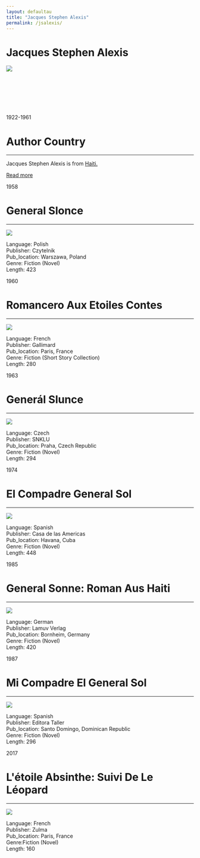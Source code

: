 ```yaml
---
layout: defaultau
title: "Jacques Stephen Alexis"
permalink: /jsalexis/
---
```

<!-- partial:index.partial.html -->
<div class="content">
     <h1>Jacques Stephen Alexis</h1>
    <div class="quote">
        <div><img src="https://upload.wikimedia.org/wikipedia/commons/a/a4/Portrait_Jacques_St%C3%A9phen_ALEXIS-Port-au-Prince%2C_1945.jpg" class="logo"></div>
    </div>
    <div class="timeline">
        <div style="padding-bottom:100px;"></div>
        <div class="block">
             <div class="date right"><p class="right">1922-1961</p></div>
            <div class="dot"></div>
            <div class="left first">
            <div class="author_country">
                <h1>Author Country</h1><hr>
          <div class="aclocation">  <p>Jacques Stephen Alexis is from <a href="{{ site.baseurl }}/5">Haiti.</a></p></div>
              <div class="acreadmore">  <a href="https://en.wikipedia.org/wiki/Jacques_Stephen_Alexis" target="_blank">Read more</a></div>
            </div>
            </div>
        <div class="block">
            <div class="date left"><p class="left">1958</p></div>
            <div class="dot"></div>
            <div class="right">
                <h1>General Slonce</h1><hr>
                <p><img src="https://s.lubimyczytac.pl/upload/books/235000/235223/320859-170x243.jpg"></p>
                <p>
                Language: Polish<br/>
                Publisher: Czytelnik<br/>
                Pub_location: Warszawa, Poland<br/>
                Genre: Fiction (Novel)<br/>
                Length: 423<br/>                   </p>
            </div>
        </div>
       <div class="block">
            <div class="date left"><p class="left">1960</p></div>
            <div class="dot"></div>
            <div class="right">
                <h1>Romancero Aux Etoiles Contes</h1><hr>
                <p><img src="https://m.media-amazon.com/images/I/41-I0-Ewv9L._SY291_BO1,204,203,200_QL40_ML2_.jpg"></p>
                <p>
                Language: French<br/>
                Publisher: Gallimard<br/>
                Pub_location: Paris, France<br/>
                Genre: Fiction (Short Story Collection)<br/>
                Length: 280<br/>                   </p>
            </div>
        </div>
       <div class="block">
            <div class="date left"><p class="left">1963</p></div>
            <div class="dot"></div>
            <div class="right">
                <h1>Generál Slunce</h1><hr>
                <p><img src="https://www.databazeknih.cz/img/books/15_/152681/bmid_general-slunce-0Uv-152681.jpg"></p>
                <p>
                Language: Czech<br/>
                Publisher: SNKLU<br/>
                Pub_location: Praha, Czech Republic<br/>
                Genre: Fiction (Novel)<br/>
                Length: 294<br/>                   </p>
            </div>
        </div>
       <div class="block">
            <div class="date left"><p class="left">1974</p></div>
            <div class="dot"></div>
            <div class="right">
                <h1>El Compadre General Sol</h1><hr>
                <p><img src="https://morralcampesino.files.wordpress.com/2014/04/monte-avila-portada-compadre-general-sol.jpg"></p>
                <p>
                Language: Spanish<br/>
                Publisher: Casa de las Americas<br/>
                Pub_location: Havana, Cuba<br/>
                Genre: Fiction (Novel)<br/>
                Length: 448<br/>                   </p>
            </div>
        </div>
<div class="block">
            <div class="date left"><p class="left">1985</p></div>
            <div class="dot"></div>
            <div class="right">
                <h1>General Sonne: Roman Aus Haiti</h1><hr>
                <p><img src="https://pictures.abebooks.com/isbn/9783889770370-us.jpg"></p>
                <p>
                Language: German<br/>
                Publisher: Lamuv Verlag<br/>
                Pub_location: Bornheim, Germany<br/>
                Genre: Fiction (Novel)<br/>
                Length: 420<br/>                   </p>
            </div>
        </div>
       <div class="block">
            <div class="date left"><p class="left">1987</p></div>
            <div class="dot"></div>
            <div class="right">
                <h1>Mi Compadre El General Sol</h1><hr>
                <p><img src="https://pbs.twimg.com/media/FiCGvvBXwAYzZC1.jpg"></p>
                <p>
                Language: Spanish<br/>
                Publisher: Editora Taller<br/>
                Pub_location: Santo Domingo, Dominican Republic<br/>
                Genre: Fiction (Novel)<br/>
                Length: 296<br/>                   </p>
            </div>
        </div>
       <div class="block">
            <div class="date left"><p class="left">2017</p></div>
            <div class="dot"></div>
            <div class="right">
                <h1>L'étoile Absinthe: Suivi De Le Léopard</h1><hr>
                <p><img src="https://m.media-amazon.com/images/I/41ufpt+11BL.jpg"></p>
                <p>
                Language: French<br/>
                Publisher: Zulma<br/>
                Pub_location: Paris, France<br/>
                Genre:Fiction (Novel) <br/>
                Length: 160<br/>                   </p>
            </div>
        </div>
  <!-- partial -->
<script src='https://cdnjs.cloudflare.com/ajax/libs/jquery/3.1.1/jquery.min.js'></script><script  src="{{ site.baseurl }}/assets/js/authorscript.js"></script>